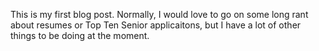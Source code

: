This is my first blog post. Normally, I would love to go on some long rant about resumes or Top Ten Senior applicaitons, but I have a lot of other things to be doing at the moment.
